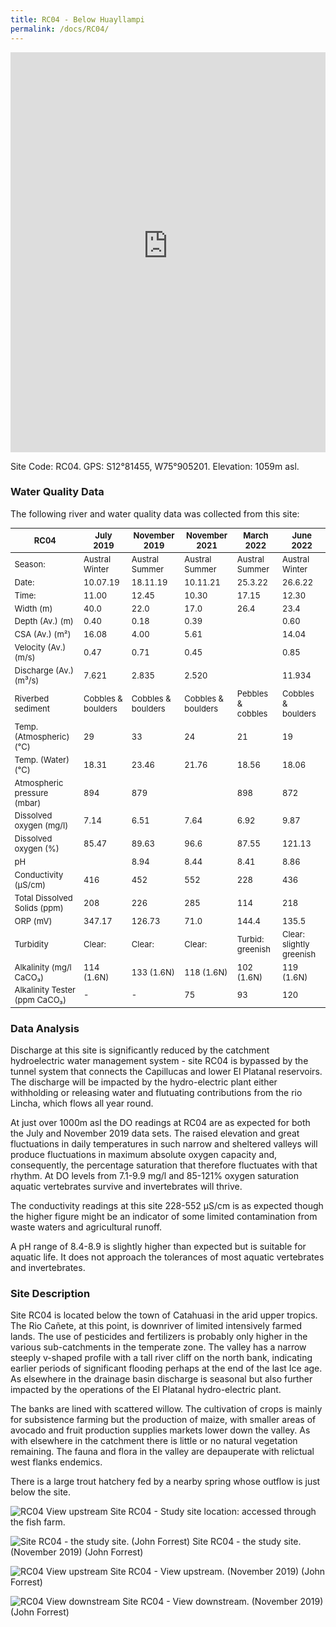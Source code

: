 ```yaml
---
title: RC04 - Below Huayllampi
permalink: /docs/RC04/
---
```

<style scoped>
table {
  font-size: 13px;
}
</style>
<iframe width="100%" height="640" allowfullscreen style="border-style:none;" src="https://cavep-undc-hosting.netlify.com/sites/RC04/app-files/"></iframe>


Site Code: RC04.  GPS: S12°81455, W75°905201. Elevation:
1059m asl.


### Water Quality Data

The following river and water quality data was collected from this site:



|     RC04                             |     July 2019             |     November 2019         |     November 2021         |     March 2022           |     June 2022                   |
|--------------------------------------|---------------------------|---------------------------|---------------------------|--------------------------|---------------------------------|
|     Season:                          |     Austral Winter        |     Austral Summer        |     Austral Summer        |     Austral Summer       |     Austral Winter              |
|     Date:                            |     10.07.19            |     18.11.19            |     10.11.21            |     25.3.22            |     26.6.22                     |
|     Time:                            |     11.00                 |     12.45                 |     10.30                 |     17.15                |     12.30                       |
|     Width (m)                        |     40.0                  |     22.0                  |     17.0                  |     26.4                 |     23.4                        |
|     Depth (Av.) (m)                  |     0.40                  |     0.18                  |     0.39                  |                          |     0.60                        |
|     CSA (Av.) (m²)                   |     16.08                 |     4.00                  |     5.61                  |                          |     14.04                       |
|     Velocity (Av.) (m/s)             |     0.47                  |     0.71                  |     0.45                  |                          |     0.85                        |
|     Discharge (Av.) (m³/s)           |     7.621                 |     2.835                 |     2.520                 |                          |     11.934                      |
|     Riverbed sediment                |     Cobbles & boulders    |     Cobbles & boulders    |     Cobbles & boulders    |     Pebbles & cobbles    |     Cobbles & boulders          |
|     Temp. (Atmospheric) (°C)         |     29                    |     33                    |     24                    |     21                   |     19                          |
|     Temp. (Water) (°C)               |     18.31                 |     23.46                 |     21.76                 |     18.56                |     18.06                       |
|     Atmospheric pressure (mbar)      |     894                   |     879                   |                           |     898                  |     872                         |
|     Dissolved oxygen (mg/l)          |     7.14                  |     6.51                  |     7.64                  |     6.92                 |     9.87                        |
|     Dissolved oxygen (%)             |     85.47                 |     89.63                 |     96.6                  |     87.55                |     121.13                      |
|     pH                               |                           |     8.94                  |     8.44                  |     8.41                 |     8.86                        |
|     Conductivity (µS/cm)             |     416                   |     452                   |     552                   |     228                  |     436                         |
|     Total Dissolved Solids (ppm)     |     208                   |     226                   |     285                   |     114                  |     218                         |
|     ORP (mV)                         |     347.17                |     126.73                |     71.0                  |     144.4                |     135.5                       |
|     Turbidity                        |     Clear:                |     Clear:                |     Clear:                |     Turbid: greenish     |     Clear: slightly greenish    |
|     Alkalinity (mg/l CaCO₃)          |     114 (1.6N)            |     133 (1.6N)            |     118 (1.6N)            |     102 (1.6N)           |     119 (1.6N)                  |
|     Alkalinity Tester (ppm CaCO₃)    |     -                     |     -                     |     75                    |     93                   |     120                         |


### Data Analysis
Discharge at this site is significantly reduced by the catchment hydroelectric water management system - site RC04 is bypassed by the tunnel system that connects the Capillucas and lower El Platanal reservoirs. The discharge will be impacted by the hydro-electric plant either withholding or releasing water and flutuating contributions from the rio Lincha, which flows all year round. 

At just over 1000m asl the DO readings at RC04 are as expected for both the July and November 2019 data sets. The raised elevation and great fluctuations in daily temperatures in such narrow and sheltered valleys will produce fluctuations in maximum absolute oxygen capacity and, consequently, the percentage saturation that therefore fluctuates with that rhythm. At DO levels from 7.1-9.9 mg/l and 85-121% oxygen saturation aquatic vertebrates survive and invertebrates will thrive. 

The conductivity readings at this site 228-552 µS/cm is as expected though the higher figure might be an indicator of some limited contamination from waste waters and agricultural runoff. 

A pH range of 8.4-8.9 is slightly higher than expected but is suitable for aquatic life. It does not approach the tolerances of most aquatic vertebrates and invertebrates. 


### Site Description
Site RC04 is located below the town of Catahuasi in the arid upper tropics. The Rio Cañete, at this point, is downriver of limited intensively farmed lands. The use of pesticides and fertilizers is probably only higher in the various sub-catchments in the temperate zone. The valley has a narrow steeply v-shaped profile with a tall river cliff on the north bank, indicating earlier periods of significant flooding perhaps at the end of the last Ice age. As elsewhere in the drainage basin discharge is seasonal but also further impacted by the operations of the El Platanal hydro-electric plant.

The banks are lined with scattered willow. The cultivation of crops is mainly for subsistence farming but the production of maize, with smaller areas of avocado and fruit production supplies markets lower down the valley. As with elsewhere in the catchment there is little or no natural vegetation remaining. The fauna and flora in the valley are depauperate with relictual west flanks endemics. 

There is a large trout hatchery fed by a nearby spring whose outflow is just below the site.


![RC04 View upstream](/assets/SiteDescriptions/RC04/RC04BelowHuayllampi.jpg)
Site RC04 - Study site location: accessed through the fish farm. 


![Site RC04 - the study site. (John Forrest)](/assets/SiteDescriptions/RC04/RC04Studysite.JPG)
Site RC04 - the study site.  (November 2019) (John Forrest)


![RC04 View upstream](/assets/SiteDescriptions/RC04/RC04Viewupstream.JPG)
Site RC04 - View upstream.  (November 2019) (John Forrest)


![RC04 View downstream](/assets/SiteDescriptions/RC04/RC04Viewdownstream.JPG)
Site RC04 - View downstream.  (November 2019) (John Forrest)
